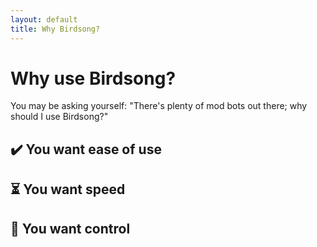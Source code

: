 ```yaml
---
layout: default
title: Why Birdsong?
---
```



# Why use Birdsong?

You may be asking yourself: "There's plenty of mod bots out there; why should I use Birdsong?"

## <span class='header-emoji'>✔️</span> You want **ease of use**

## <span class='header-emoji'>⏳</span> You want **speed**

## <span class='header-emoji'>🔨</span> You want **control**
